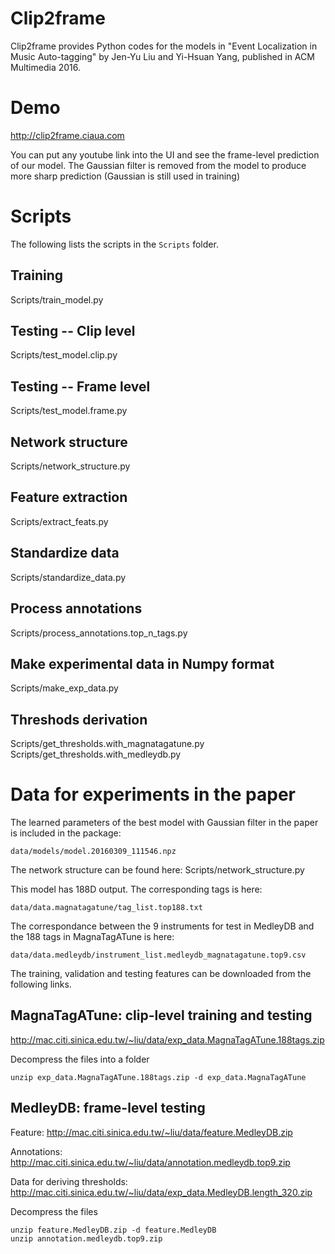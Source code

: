 Clip2frame
==========

Clip2frame provides Python codes for the models in "Event Localization in Music Auto-tagging" by Jen-Yu Liu and Yi-Hsuan Yang, published in ACM Multimedia 2016.


Demo
====
http://clip2frame.ciaua.com

You can put any youtube link into the UI and see the frame-level prediction of our model.
The Gaussian filter is removed from the model to produce more sharp prediction (Gaussian is still used in training)


Scripts
=======
The following lists the scripts in the `Scripts` folder.

Training
--------
Scripts/train_model.py

Testing -- Clip level 
---------------------
Scripts/test_model.clip.py

Testing -- Frame level 
----------------------
Scripts/test_model.frame.py

Network structure
-----------------
Scripts/network_structure.py

Feature extraction
------------------
Scripts/extract_feats.py

Standardize data
----------------
Scripts/standardize_data.py

Process annotations
-------------------
Scripts/process_annotations.top_n_tags.py

Make experimental data in Numpy format
--------------------------------------
Scripts/make_exp_data.py

Threshods derivation
--------------------
Scripts/get_thresholds.with_magnatagatune.py
Scripts/get_thresholds.with_medleydb.py


Data for experiments in the paper
=================================

The learned parameters of the best model with Gaussian filter in the paper is included in the package:
```
data/models/model.20160309_111546.npz
```
The network structure can be found here:
Scripts/network_structure.py

This model has 188D output. The corresponding tags is here:
```
data/data.magnatagatune/tag_list.top188.txt
```

The correspondance between the 9 instruments for test in MedleyDB and the 188 tags in MagnaTagATune is here:
```
data/data.medleydb/instrument_list.medleydb_magnatagatune.top9.csv
```


The training, validation and testing features can be downloaded from the following links.

MagnaTagATune: clip-level training and testing
----------------------------------------------
http://mac.citi.sinica.edu.tw/~liu/data/exp_data.MagnaTagATune.188tags.zip

Decompress the files into a folder
```
unzip exp_data.MagnaTagATune.188tags.zip -d exp_data.MagnaTagATune
```


MedleyDB: frame-level testing
-----------------------------
Feature:
http://mac.citi.sinica.edu.tw/~liu/data/feature.MedleyDB.zip

Annotations:
http://mac.citi.sinica.edu.tw/~liu/data/annotation.medleydb.top9.zip

Data for deriving thresholds:
http://mac.citi.sinica.edu.tw/~liu/data/exp_data.MedleyDB.length_320.zip

Decompress the files
```
unzip feature.MedleyDB.zip -d feature.MedleyDB
unzip annotation.medleydb.top9.zip
```
